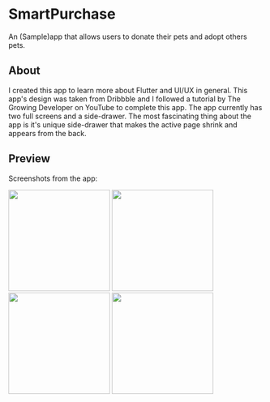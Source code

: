 # SmartPurchase

An (Sample)app that allows users to donate their pets and adopt others pets.

## About

I created this app to learn more about Flutter and UI/UX in general. This app's design was taken from Dribbble and I followed a tutorial by The Growing Developer on YouTube to complete this app. The app currently has two full screens and a side-drawer. The most fascinating thing about the app is it's unique side-drawer that makes the active page shrink and appears from the back.

## Preview

Screenshots from the app:

<img src="images/s4.jpg" width = "200"></img>
<img src="images/s2.jpg" width = "200"></img>
<img src="images/s1.jpg" width = "200"></img>
<img src="images/s3.jpg" width = "200"></img>
